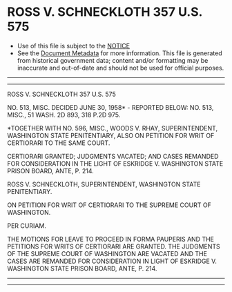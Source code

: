 ---
---

# ROSS V. SCHNECKLOTH 357 U.S. 575

* Use of this file is subject to the [NOTICE](https://github.com/publicdocs/notice/blob/master/NOTICE)
* See the [Document Metadata](../../../) for more information.
  This file is generated from historical government data; content and/or formatting may be inaccurate and out-of-date and should not be used for official purposes.

----------
----------

ROSS V. SCHNECKLOTH 357 U.S. 575

NO. 513, MISC.  DECIDED JUNE 30, 1958\* - REPORTED BELOW:  NO. 513, MISC., 51 WASH. 2D 893, 318 P.2D 975.

\*TOGETHER WITH NO. 596, MISC., WOODS V. RHAY, SUPERINTENDENT, WASHINGTON STATE PENITENTIARY, ALSO ON PETITION FOR WRIT OF CERTIORARI TO THE SAME COURT.

CERTIORARI GRANTED; JUDGMENTS VACATED; AND CASES REMANDED FOR CONSIDERATION IN THE LIGHT OF ESKRIDGE V. WASHINGTON STATE PRISON BOARD, ANTE, P. 214.

ROSS V. SCHNECKLOTH, SUPERINTENDENT, WASHINGTON STATE PENITENTIARY.

ON PETITION FOR WRIT OF CERTIORARI TO THE SUPREME COURT OF WASHINGTON.

PER CURIAM.

THE MOTIONS FOR LEAVE TO PROCEED IN FORMA PAUPERIS AND THE PETITIONS FOR WRITS OF CERTIORARI ARE GRANTED.  THE JUDGMENTS OF THE SUPREME COURT OF WASHINGTON ARE VACATED AND THE CASES ARE REMANDED FOR CONSIDERATION IN LIGHT OF ESKRIDGE V. WASHINGTON STATE PRISON BOARD, ANTE, P. 214.


----------
----------

